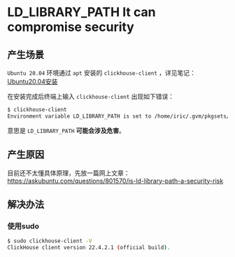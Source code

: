 # LD_LIBRARY_PATH It can compromise security

## 产生场景

`Ubuntu 20.04` 环境通过 `apt` 安装的 `clickhouse-client` ，详见笔记：[Ubuntu20.04安装](../../安装/Ubuntu20.04安装.md)

在安装完成后终端上输入 `clickhouse-client` 出现如下错误：

```bash
$ clickhouse-client
Environment variable LD_LIBRARY_PATH is set to /home/iric/.gvm/pkgsets/go1.17.5/global/overlay/lib:. It can compromise security.
```

意思是 `LD_LIBRARY_PATH` **可能会涉及危害**。

## 产生原因

目前还不太懂具体原理，先放一篇网上文章：https://askubuntu.com/questions/801570/is-ld-library-path-a-security-risk

## 解决办法

### 使用sudo

```bash
$ sudo clickhouse-client -V
ClickHouse client version 22.4.2.1 (official build).
```
